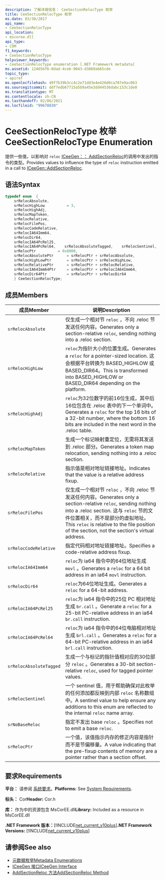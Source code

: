 ```yaml
---
description: 了解详细信息： CeeSectionRelocType 枚举
title: CeeSectionRelocType 枚举
ms.date: 03/30/2017
api_name:
- CeeSectionRelocType
api_location:
- mscoree.dll
api_type:
- COM
f1_keywords:
- CeeSectionRelocType
helpviewer_keywords:
- CeeSectionRelocType enumeration [.NET Framework metadata]
ms.assetid: 124656f6-0dad-4ceb-9043-d3869ab65cde
topic_type:
- apiref
ms.openlocfilehash: 49f7b39b3cc4c2e71dd3e4e426d0ca787e9ac0b3
ms.sourcegitcommit: ddf7edb67715a5b9a45e3dd44536dabc153c1de0
ms.translationtype: MT
ms.contentlocale: zh-CN
ms.lasthandoff: 02/06/2021
ms.locfileid: "99678830"
---
```

# <a name="ceesectionreloctype-enumeration"></a><span data-ttu-id="77c7e-103">CeeSectionRelocType 枚举</span><span class="sxs-lookup"><span data-stu-id="77c7e-103">CeeSectionRelocType Enumeration</span></span>

<span data-ttu-id="77c7e-104">提供一些值，以影响对 `reloc` [ICeeGen：： AddSectionReloc](iceegen-addsectionreloc-method.md)的调用中发出的指令的类型。</span><span class="sxs-lookup"><span data-stu-id="77c7e-104">Provides values to influence the type of `reloc` instruction emitted in a call to [ICeeGen::AddSectionReloc](iceegen-addsectionreloc-method.md).</span></span>  
  
## <a name="syntax"></a><span data-ttu-id="77c7e-105">语法</span><span class="sxs-lookup"><span data-stu-id="77c7e-105">Syntax</span></span>  
  
```cpp  
typedef enum  {  
    srRelocAbsolute,  
    srRelocHighLow          = 3,  
    srRelocHighAdj,
    srRelocMapToken,  
    srRelocRelative,  
    srRelocFilePos,  
    srRelocCodeRelative,  
    srRelocIA64Imm64,  
    srRelocDir64,  
    srRelocIA64PcRel25,  
    srRelocIA64PcRel64,    srRelocAbsoluteTagged,    srRelocSentinel,    srNoBaseReloc       = 0x4000,  
    srRelocPtr          = 0x8000,  
    srRelocAbsolutePtr      = srRelocPtr + srRelocAbsolute,  
    srRelocHighLowPtr       = srRelocPtr + srRelocHighLow,  
    srRelocRelativePtr      = srRelocPtr + srRelocRelative,  
    srRelocIA64Imm64Ptr     = srRelocPtr + srRelocIA64Imm64,  
    srRelocDir64Ptr         = srRelocPtr + srRelocDir64  
    } CeeSectionRelocType;  
```  
  
## <a name="members"></a><span data-ttu-id="77c7e-106">成员</span><span class="sxs-lookup"><span data-stu-id="77c7e-106">Members</span></span>  
  
|<span data-ttu-id="77c7e-107">成员</span><span class="sxs-lookup"><span data-stu-id="77c7e-107">Member</span></span>|<span data-ttu-id="77c7e-108">说明</span><span class="sxs-lookup"><span data-stu-id="77c7e-108">Description</span></span>|  
|------------|-----------------|  
|`srRelocAbsolute`|<span data-ttu-id="77c7e-109">仅生成一个相对节 `reloc` ，不向 .reloc 节发送任何内容。</span><span class="sxs-lookup"><span data-stu-id="77c7e-109">Generates only a section-relative `reloc`, sending nothing into a .reloc section.</span></span>|  
|`srRelocHighLow`|<span data-ttu-id="77c7e-110">`reloc`为指针大小的位置生成。</span><span class="sxs-lookup"><span data-stu-id="77c7e-110">Generates a `reloc` for a pointer-sized location.</span></span> <span data-ttu-id="77c7e-111">这会根据平台转换为 BASED_HIGHLOW 或 BASED_DIR64。</span><span class="sxs-lookup"><span data-stu-id="77c7e-111">This is transformed into BASED_HIGHLOW or BASED_DIR64 depending on the platform.</span></span>|  
|`srRelocHighAdj`|<span data-ttu-id="77c7e-112">`reloc`为32位数字的前16位生成，其中后16位包含在 .reloc 表中的下一个单词中。</span><span class="sxs-lookup"><span data-stu-id="77c7e-112">Generates a `reloc` for the top 16 bits of a 32-bit number, where the bottom 16 bits are included in the next word in the .reloc table.</span></span>|  
|`srRelocMapToken`|<span data-ttu-id="77c7e-113">生成一个标记映射重定位，无需将其发送到 .reloc 部分。</span><span class="sxs-lookup"><span data-stu-id="77c7e-113">Generates a token map relocation, sending nothing into a .reloc section.</span></span>|  
|`srRelocRelative`|<span data-ttu-id="77c7e-114">指示值是相对地址链接地址。</span><span class="sxs-lookup"><span data-stu-id="77c7e-114">Indicates that the value is a relative address fixup.</span></span>|  
|`srRelocFilePos`|<span data-ttu-id="77c7e-115">仅生成一个相对节 `reloc` ，不向 .reloc 节发送任何内容。</span><span class="sxs-lookup"><span data-stu-id="77c7e-115">Generates only a section-relative `reloc`, sending nothing into a .reloc section.</span></span> <span data-ttu-id="77c7e-116">这与 `reloc` 节的文件位置相关，而不是部分的虚拟地址。</span><span class="sxs-lookup"><span data-stu-id="77c7e-116">This `reloc` is relative to the file position of the section, not the section's virtual address.</span></span>|  
|`srRelocCodeRelative`|<span data-ttu-id="77c7e-117">指定代码相对地址链接地址。</span><span class="sxs-lookup"><span data-stu-id="77c7e-117">Specifies a code-relative address fixup.</span></span>|  
|`srRelocIA64Imm64`|<span data-ttu-id="77c7e-118">`reloc`为 ia64 指令中的64位地址生成 `movl` 。</span><span class="sxs-lookup"><span data-stu-id="77c7e-118">Generates a `reloc` for a 64 bit address in an ia64 `movl` instruction.</span></span>|  
|`srRelocDir64`|<span data-ttu-id="77c7e-119">`reloc`为64位地址生成。</span><span class="sxs-lookup"><span data-stu-id="77c7e-119">Generates a `reloc` for a 64-bit address.</span></span>|  
|`srRelocIA64PcRel25`|<span data-ttu-id="77c7e-120">`reloc`为 ia64 指令中的25位 PC 相对地址生成 `br.call` 。</span><span class="sxs-lookup"><span data-stu-id="77c7e-120">Generate a `reloc` for a 25-bit PC-relative address in an ia64 `br.call` instruction.</span></span>|  
|`srRelocIA64PcRel64`|<span data-ttu-id="77c7e-121">`reloc`为 ia64 指令中的64位电脑相对地址生成 `brl.call` 。</span><span class="sxs-lookup"><span data-stu-id="77c7e-121">Generates a `reloc` for a 64-bit PC-relative address in an ia64 `brl.call` instruction.</span></span>|  
|`srRelocAbsoluteTagged`|<span data-ttu-id="77c7e-122">生成一个与标记的指针值相对应的30位部分 `reloc` 。</span><span class="sxs-lookup"><span data-stu-id="77c7e-122">Generates a 30-bit section-relative `reloc`, used for tagged pointer values.</span></span>|  
|`srRelocSentinel`|<span data-ttu-id="77c7e-123">一个 sentinel 值，用于帮助确保对此枚举的任何添加都反映到内部 `reloc` 名称数组中。</span><span class="sxs-lookup"><span data-stu-id="77c7e-123">A sentinel value to help ensure any additions to this enum are reflected to the internal `reloc` name array.</span></span>|  
|`srNoBaseReloc`|<span data-ttu-id="77c7e-124">指定不发出 base `reloc` 。</span><span class="sxs-lookup"><span data-stu-id="77c7e-124">Specifies not to emit a base `reloc`.</span></span>|  
|`srRelocPtr`|<span data-ttu-id="77c7e-125">一个值，该值指示内存的修正内容是指针而不是节偏移量。</span><span class="sxs-lookup"><span data-stu-id="77c7e-125">A value indicating that the pre-fixup contents of memory are a pointer rather than a section offset.</span></span>|  
  
## <a name="requirements"></a><span data-ttu-id="77c7e-126">要求</span><span class="sxs-lookup"><span data-stu-id="77c7e-126">Requirements</span></span>  

 <span data-ttu-id="77c7e-127">**平台：** 请参阅 [系统要求](../../get-started/system-requirements.md)。</span><span class="sxs-lookup"><span data-stu-id="77c7e-127">**Platforms:** See [System Requirements](../../get-started/system-requirements.md).</span></span>  
  
 <span data-ttu-id="77c7e-128">**标头：** Cor</span><span class="sxs-lookup"><span data-stu-id="77c7e-128">**Header:** Cor.h</span></span>  
  
 <span data-ttu-id="77c7e-129">**库：** 作为中的资源包含 MsCorEE.dll</span><span class="sxs-lookup"><span data-stu-id="77c7e-129">**Library:** Included as a resource in MsCorEE.dll</span></span>  
  
 <span data-ttu-id="77c7e-130">**.NET Framework 版本：**[!INCLUDE[net_current_v10plus](../../../../includes/net-current-v10plus-md.md)]</span><span class="sxs-lookup"><span data-stu-id="77c7e-130">**.NET Framework Versions:** [!INCLUDE[net_current_v10plus](../../../../includes/net-current-v10plus-md.md)]</span></span>  
  
## <a name="see-also"></a><span data-ttu-id="77c7e-131">请参阅</span><span class="sxs-lookup"><span data-stu-id="77c7e-131">See also</span></span>

- [<span data-ttu-id="77c7e-132">元数据枚举</span><span class="sxs-lookup"><span data-stu-id="77c7e-132">Metadata Enumerations</span></span>](metadata-enumerations.md)
- [<span data-ttu-id="77c7e-133">ICeeGen 接口</span><span class="sxs-lookup"><span data-stu-id="77c7e-133">ICeeGen Interface</span></span>](iceegen-interface.md)
- [<span data-ttu-id="77c7e-134">AddSectionReloc 方法</span><span class="sxs-lookup"><span data-stu-id="77c7e-134">AddSectionReloc Method</span></span>](iceegen-addsectionreloc-method.md)
